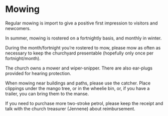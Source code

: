 # Mowing

Regular mowing is import to give a positive first impression to visitors and newcomers.

In summer, mowing is rostered on a fortnightly basis, and monthly in winter. 

During the month/fortnight you’re rostered to mow, please mow as often as necessary to keep the churchyard presentable \(hopefully only once per fortnight/month\). 

The church owns a mower and wiper-snipper. There are also ear-plugs provided for hearing protection.

When mowing near buildings and paths, please use the catcher. Place clippings under the mango tree, or in the wheelie bin, or, if you have a trailer, you can bring them to the manse.

If you need to purchase more two-stroke petrol, please keep the receipt and talk with the church treasurer \(Jennene\) about reimbursement.

